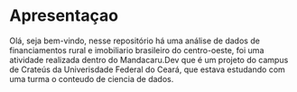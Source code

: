 # Apresentaçao
Olá, seja bem-vindo, nesse repositório há uma análise de dados de financiamentos rural e imobiliario brasileiro do centro-oeste, foi uma atividade realizada dentro do Mandacaru.Dev que é um projeto do campus de Crateús da Univerisdade Federal do Ceará, que estava estudando com uma turma o conteudo de ciencia de dados.
